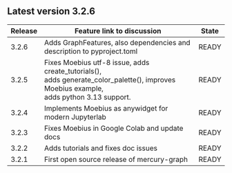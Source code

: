 ## Latest version 3.2.6

| Release  | Feature link to discussion | State |
| -------- | -------------------------- | ----- |
| 3.2.6 | Adds GraphFeatures, also dependencies and description to pyproject.toml | READY |
| 3.2.5 | Fixes Moebius utf-8 issue, adds create_tutorials(), <br>adds generate_color_palette(), improves Moebius example, <br>adds python 3.13 support. | READY |
| 3.2.4 | Implements Moebius as anywidget for modern Jupyterlab | READY |
| 3.2.3 | Fixes Moebius in Google Colab and update docs | READY |
| 3.2.2 | Adds tutorials and fixes doc issues | READY |
| 3.2.1 | First open source release of mercury-graph | READY |
